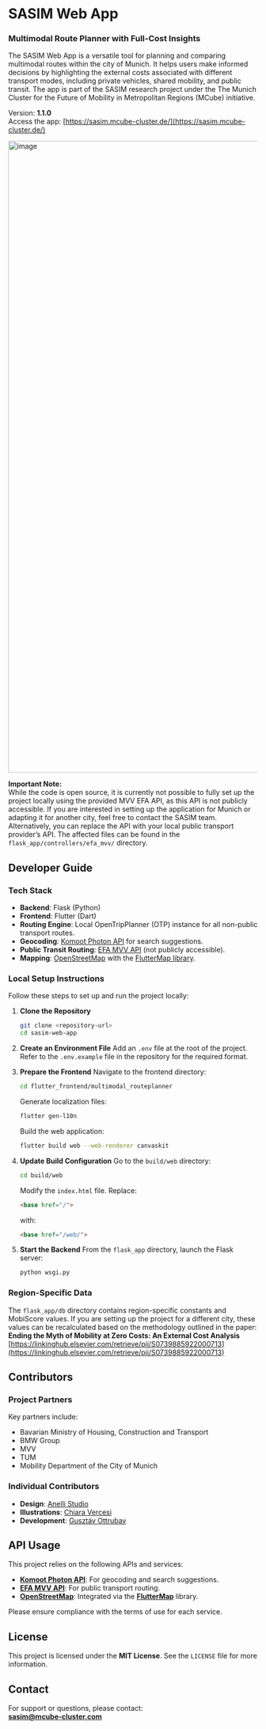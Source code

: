 # SASIM Web App

### Multimodal Route Planner with Full-Cost Insights

The SASIM Web App is a versatile tool for planning and comparing multimodal routes within the city of Munich. It helps users make informed decisions by highlighting the external costs associated with different transport modes, including private vehicles, shared mobility, and public transit. The app is part of the SASIM research project under the The Munich Cluster for the Future of Mobility in Metropolitan Regions (MCube) initiative.

Version: **1.1.0**  
Access the app: [https://sasim.mcube-cluster.de/](https://sasim.mcube-cluster.de/)

<img width="1277" alt="image" src="https://github.com/user-attachments/assets/5ff3be07-5462-4246-8218-b4c6dbad1985">

**Important Note:**  
While the code is open source, it is currently not possible to fully set up the project locally using the provided MVV EFA API, as this API is not publicly accessible. If you are interested in setting up the application for Munich or adapting it for another city, feel free to contact the SASIM team. Alternatively, you can replace the API with your local public transport provider’s API. The affected files can be found in the `flask_app/controllers/efa_mvv/` directory.

## Developer Guide

### Tech Stack

- **Backend**: Flask (Python)
- **Frontend**: Flutter (Dart)
- **Routing Engine**: Local OpenTripPlanner (OTP) instance for all non-public transport routes.
- **Geocoding**: [Komoot Photon API](https://photon.komoot.io/) for search suggestions.
- **Public Transit Routing**: [EFA MVV API](https://www.mvv-muenchen.de/fahrplanauskunft/fuer-entwickler/index.html) (not publicly accessible).
- **Mapping**: [OpenStreetMap](https://www.openstreetmap.org/) with the [FlutterMap library](https://pub.dev/packages/flutter_map).

### Local Setup Instructions

Follow these steps to set up and run the project locally:

1. **Clone the Repository**
   ```bash
   git clone <repository-url>
   cd sasim-web-app
   ```

2. **Create an Environment File**
   Add an `.env` file at the root of the project. Refer to the `.env.example` file in the repository for the required format.

3. **Prepare the Frontend**
   Navigate to the frontend directory:
   ```bash
   cd flutter_frontend/multimodal_routeplanner
   ```

   Generate localization files:
   ```bash
   flutter gen-l10n
   ```

   Build the web application:
   ```bash
   flutter build web --web-renderer canvaskit
   ```

4. **Update Build Configuration**
   Go to the `build/web` directory:
   ```bash
   cd build/web
   ```

   Modify the `index.html` file. Replace:
   ```html
   <base href="/">
   ```
   with:
   ```html
   <base href="/web/">
   ```

5. **Start the Backend**
   From the `flask_app` directory, launch the Flask server:
   ```bash
   python wsgi.py
   ```

### Region-Specific Data

The `flask_app/db` directory contains region-specific constants and MobiScore values. If you are setting up the project for a different city, these values can be recalculated based on the methodology outlined in the paper:  
**Ending the Myth of Mobility at Zero Costs: An External Cost Analysis**  
[https://linkinghub.elsevier.com/retrieve/pii/S0739885922000713](https://linkinghub.elsevier.com/retrieve/pii/S0739885922000713)

## Contributors

### Project Partners

Key partners include:
- Bavarian Ministry of Housing, Construction and Transport
- BMW Group
- MVV
- TUM
- Mobility Department of the City of Munich

### Individual Contributors

- **Design**: [Anelli Studio](https://anelli.studio/)
- **Illustrations**: [Chiara Vercesi](https://www.chiaravercesi.com/)
- **Development**: [Gusztáv Ottrubay](https://github.com/gusti-ott)

## API Usage

This project relies on the following APIs and services:

- **[Komoot Photon API](https://photon.komoot.io/)**: For geocoding and search suggestions.
- **[EFA MVV API](https://www.mvv-muenchen.de/fahrplanauskunft/fuer-entwickler/index.html)**: For public transport routing.
- **[OpenStreetMap](https://www.openstreetmap.org/)**: Integrated via the **[FlutterMap](https://pub.dev/packages/flutter_map)** library.

Please ensure compliance with the terms of use for each service.

## License

This project is licensed under the **MIT License**. See the `LICENSE` file for more information.

## Contact

For support or questions, please contact:  
**sasim@mcube-cluster.com**
